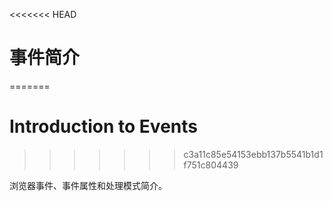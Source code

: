<<<<<<< HEAD
# 事件简介
=======
# Introduction to Events
>>>>>>> c3a11c85e54153ebb137b5541b1d1f751c804439

浏览器事件、事件属性和处理模式简介。
